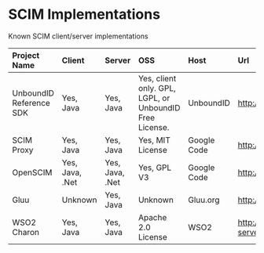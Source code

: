 # SCIM Implementations #

Known SCIM client/server implementations

| **Project Name** | **Client** | **Server** | **OSS** | **Host** | **Url** |
|:-----------------|:-----------|:-----------|:--------|:---------|:--------|
| UnboundID Reference SDK | Yes, Java  | Yes, Java  | Yes, client only.  GPL, LGPL, or UnboundID Free License. |   UnboundID |  http://www.unboundid.com/scim/ |
| SCIM Proxy       | Yes, Java  |  Yes, Java | Yes, MIT License | Google Code | http://code.google.com/p/scimproxy/ |
| OpenSCIM         |  Yes, Java, .Net | Yes, Java, .Net | Yes, GPL V3 | Google Code | http://code.google.com/p/openscim/ |
| Gluu             |  Unknown   | Yes, Java  | Unknown | Gluu.org | http://www.gluu.org/ |
| WSO2 Charon      | Yes, Java  | Yes, Java  | Apache 2.0 License | WSO2     | http://wso2.org/library/identity-server |